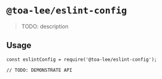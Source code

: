 # `@toa-lee/eslint-config`

> TODO: description

## Usage

```
const eslintConfig = require('@toa-lee/eslint-config');

// TODO: DEMONSTRATE API
```
